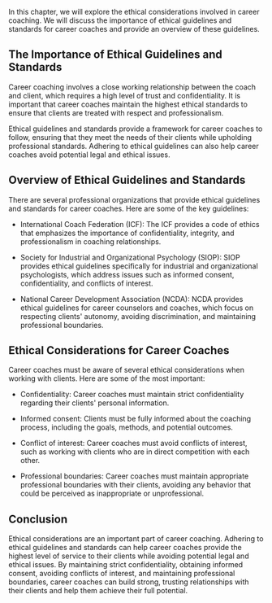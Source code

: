 
In this chapter, we will explore the ethical considerations involved in career coaching. We will discuss the importance of ethical guidelines and standards for career coaches and provide an overview of these guidelines.

The Importance of Ethical Guidelines and Standards
--------------------------------------------------

Career coaching involves a close working relationship between the coach and client, which requires a high level of trust and confidentiality. It is important that career coaches maintain the highest ethical standards to ensure that clients are treated with respect and professionalism.

Ethical guidelines and standards provide a framework for career coaches to follow, ensuring that they meet the needs of their clients while upholding professional standards. Adhering to ethical guidelines can also help career coaches avoid potential legal and ethical issues.

Overview of Ethical Guidelines and Standards
--------------------------------------------

There are several professional organizations that provide ethical guidelines and standards for career coaches. Here are some of the key guidelines:

* International Coach Federation (ICF): The ICF provides a code of ethics that emphasizes the importance of confidentiality, integrity, and professionalism in coaching relationships.

* Society for Industrial and Organizational Psychology (SIOP): SIOP provides ethical guidelines specifically for industrial and organizational psychologists, which address issues such as informed consent, confidentiality, and conflicts of interest.

* National Career Development Association (NCDA): NCDA provides ethical guidelines for career counselors and coaches, which focus on respecting clients' autonomy, avoiding discrimination, and maintaining professional boundaries.

Ethical Considerations for Career Coaches
-----------------------------------------

Career coaches must be aware of several ethical considerations when working with clients. Here are some of the most important:

* Confidentiality: Career coaches must maintain strict confidentiality regarding their clients' personal information.

* Informed consent: Clients must be fully informed about the coaching process, including the goals, methods, and potential outcomes.

* Conflict of interest: Career coaches must avoid conflicts of interest, such as working with clients who are in direct competition with each other.

* Professional boundaries: Career coaches must maintain appropriate professional boundaries with their clients, avoiding any behavior that could be perceived as inappropriate or unprofessional.

Conclusion
----------

Ethical considerations are an important part of career coaching. Adhering to ethical guidelines and standards can help career coaches provide the highest level of service to their clients while avoiding potential legal and ethical issues. By maintaining strict confidentiality, obtaining informed consent, avoiding conflicts of interest, and maintaining professional boundaries, career coaches can build strong, trusting relationships with their clients and help them achieve their full potential.
